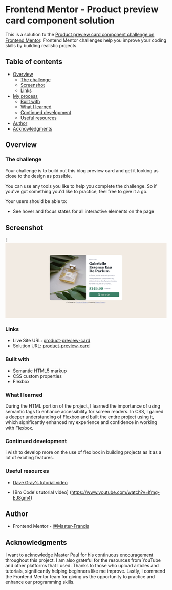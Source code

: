 # Frontend Mentor - Product preview card component solution

This is a solution to the [Product preview card component challenge on Frontend Mentor](https://www.frontendmentor.io/challenges/product-preview-card-component-GO7UmttRfa). Frontend Mentor challenges help you improve your coding skills by building realistic projects. 

## Table of contents

- [Overview](#overview)
  - [The challenge](#the-challenge)
  - [Screenshot](#screenshot)
  - [Links](#links)
- [My process](#my-process)
  - [Built with](#built-with)
  - [What I learned](#what-i-learned)
  - [Continued development](#continued-development)
  - [Useful resources](#useful-resources)
- [Author](#author)
- [Acknowledgments](#acknowledgments)

## Overview

### The challenge

Your challenge is to build out this blog preview card and get it looking as close to the design as possible.

You can use any tools you like to help you complete the challenge. So if you've got something you'd like to practice, feel free to give it a go.

Your users should be able to:

- See hover and focus states for all interactive elements on the page

## Screenshot

!![product preview-card](image.png)

### Links

- Live Site URL: [product-preview-card](https://66a840d1fdcd54b5cd9bf98a--capable-malasada-b9cb4e.netlify.app/)
- Solution URL: [product-preview-card](https://github.com/freshframcis/blog-preview-card)

### Built with

- Semantic HTML5 markup
- CSS custom properties
- Flexbox

### What I learned

During the HTML portion of the project, I learned the importance of using semantic tags to enhance accessibility for screen readers. In CSS, I gained a deeper understanding of Flexbox and built the entire project using it, which significantly enhanced my experience and confidence in working with Flexbox.

### Continued development

i wish to develop more on the use of flex box in building projects as it as a lot of exciting features.

### Useful resources

- [Dave Gray's tutorial video](https://www.hostitsmart.com/blog/best-youtube-channels-to-learn-web-development/)

- [Bro Code's tutorial video]
  (https://www.youtube.com/watch?v=lfmg-EJ8gm4)

## Author

- Frontend Mentor - [@Master-Francis](https://www.frontendmentor.io/profile/freshframcis)

## Acknowledgments

I want to acknowledge Master Paul for his continuous encouragement throughout this project. I am also grateful for the resources from YouTube and other platforms that I used. Thanks to those who upload articles and tutorials, significantly helping beginners like me improve. Lastly, I commend the Frontend Mentor team for giving us the opportunity to practice and enhance our programming skills.
